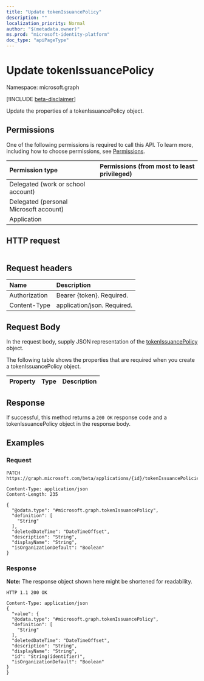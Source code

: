 ```yaml
---
title: "Update tokenIssuancePolicy"
description: ""
localization_priority: Normal
author: "$(metadata.owner)"
ms.prod: "microsoft-identity-platform"
doc_type: "apiPageType"
---
```


# Update tokenIssuancePolicy

Namespace: microsoft.graph

[!INCLUDE [beta-disclaimer](../../includes/beta-disclaimer.md)]

Update the properties of a tokenIssuancePolicy object.

## Permissions

One of the following permissions is required to call this API. To learn more, including how to choose permissions, see [Permissions](/graph/permissions-reference).

| Permission type                        | Permissions (from most to least privileged) |
| :------------------------------------- | :------------------------------------------ |
| Delegated (work or school account)     |                                             |
| Delegated (personal Microsoft account) |                                             |
| Application                            |                                             |

## HTTP request

<!-- {
  "blockType": "ignored"
}
-->

```http

```

## Request headers

| Name          | Description                 |
| :------------ | :-------------------------- |
| Authorization | Bearer {token}. Required.   |
| Content-Type  | application/json. Required. |

## Request Body

In the request body, supply JSON representation of the [tokenIssuancePolicy](../resources/-tokenissuancepolicy.md) object.

<!-- Actions and Functions -->

<!-- CRUD Methods -->

The following table shows the properties that are required when you create a tokenIssuancePolicy object.

| Property | Type | Description |
| :------- | :--- | :---------- |

## Response

If successful, this method returns a `200 OK` response code and a tokenIssuancePolicy object in the response body.

## Examples

### Request

<!-- {
  "blockType": "request",
  "name": "update_tokenissuancepolicy"
}
-->

```http
PATCH https://graph.microsoft.com/beta/applications/{id}/tokenIssuancePolicies/{id}

Content-Type: application/json
Content-Length: 235

{
  "@odata.type": "#microsoft.graph.tokenIssuancePolicy",
  "definition": [
    "String"
  ],
  "deletedDateTime": "DateTimeOffset",
  "description": "String",
  "displayName": "String",
  "isOrganizationDefault": "Boolean"
}

```

### Response

**Note:** The response object shown here might be shortened for readability.

<!-- {
  "blockType": "response",
  "truncated": true,
  "@odata.type": "Microsoft.DirectoryServices.tokenIssuancePolicy"
}
-->

```http
HTTP 1.1 200 OK

Content-Type: application/json
{
  "value": {
  "@odata.type": "#microsoft.graph.tokenIssuancePolicy",
  "definition": [
    "String"
  ],
  "deletedDateTime": "DateTimeOffset",
  "description": "String",
  "displayName": "String",
  "id": "String(identifier)",
  "isOrganizationDefault": "Boolean"
}
}

```
